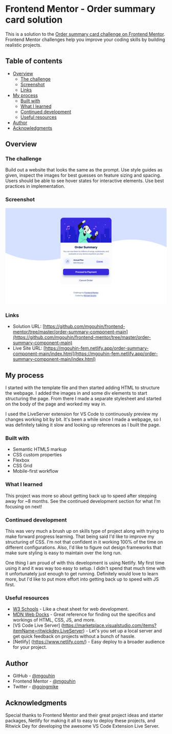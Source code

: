 # Frontend Mentor - Order summary card solution

This is a solution to the [Order summary card challenge on Frontend Mentor](https://www.frontendmentor.io/challenges/order-summary-component-QlPmajDUj). Frontend Mentor challenges help you improve your coding skills by building realistic projects. 

## Table of contents

- [Overview](#overview)
  - [The challenge](#the-challenge)
  - [Screenshot](#screenshot)
  - [Links](#links)
- [My process](#my-process)
  - [Built with](#built-with)
  - [What I learned](#what-i-learned)
  - [Continued development](#continued-development)
  - [Useful resources](#useful-resources)
- [Author](#author)
- [Acknowledgments](#acknowledgments)

## Overview

### The challenge

Build out a website that looks the same as the prompt. Use style guides as given, inspect the images for best guesses on feature sizing and spacing. Users should be able to see hover states for interactive elements. Use best practices in implementation.

### Screenshot

![Final Desktop Layout.](./order-summary-component-main/images/screenshot-order-summary-component-main.png)

### Links

- Solution URL: [https://github.com/mgouhin/frontend-mentor/tree/master/order-summary-component-main](https://github.com/mgouhin/frontend-mentor/tree/master/order-summary-component-main)
- Live Site URL: [https://mgouhin-fem.netlify.app/order-summary-component-main/index.html](https://mgouhin-fem.netlify.app/order-summary-component-main/index.html)

## My process

I started with the template file and then started adding HTML to structure the webpage. I added the images in and some div elements to start structuring the page. From there I made a separate stylesheet and started on the body of the page and worked my way in. 

I used the LiveServer extension for VS Code to continuously preview my changes working bit by bit. It's been a while since I made a webpage, so I was definitely taking it slow
and looking up references as I built the page.

### Built with

- Semantic HTML5 markup
- CSS custom properties
- Flexbox
- CSS Grid
- Mobile-first workflow

### What I learned

This project was more so about getting back up to speed after stepping away for ~8 months. See the continued development section for what I'm focusing on next!

### Continued development

This was very much a brush up on skills type of project along with trying to make forward progress learning. That being said I'd like to improve my structuring of CSS. I'm not that confident in it working 100% of the time on different configurations. Also, I'd like to figure out design frameworks that make sure styling is easy to maintain over the long run.

One thing I am proud of with this development is using Netlify. My first time using it and it was way too easy to setup. I didn't spend that much time with it unfortunately just enough to get running. Definitely would love to learn more, but I'd like to put more effort into getting back up to speed with JS first.

### Useful resources

- [W3 Schools](https://www.w3schools.com/) - Like a cheat sheet for web development.
- [MDN Web Docks](hhttps://developer.mozilla.org/en-US/docs/Web) - Great reference for finding out the specifics and workings of HTML, CSS, JS, and more.
- [VS Code Live Server] (https://marketplace.visualstudio.com/items?itemName=ritwickdey.LiveServer) - Let's you set up a local server and get quick feedback on projects without a bunch of hassle.
- [Netlify] (https://www.netlify.com/) - Easy deploy to a broader audience for your project.

## Author

- GitHub - [@mgouhin](https://github.com/mgouhin)
- Frontend Mentor - [@mgouhin](https://www.frontendmentor.io/profile/mgouhin)
- Twitter - [@goingmike](https://www.twitter.com/mgouhin)

## Acknowledgments

Special thanks to Frontend Mentor and their great project ideas and starter packages, Netlify for making it all to easy to deploy these projects, and Ritwick Dey for developing the awesome VS Code Extension Live Server.
